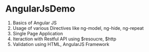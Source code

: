 # AngularJsDemo
 1. Basics of Angular JS
 2. Usage of various Directives like ng-model, ng-hide, ng-repeat
 3. Single Page Application
 4. Iteraction with Restful API using $resoucre, $http
 5. Validation using HTML, AngularJS Framework

